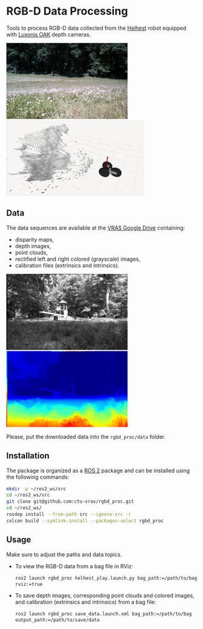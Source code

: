 # RGB-D Data Processing

Tools to process RGB-D data collected from the
[Helhest](https://www.helhest.com/) robot equipped with
[Luxonis OAK](https://shop.luxonis.com/collections/oak-cameras-1) depth cameras.

<img src="./docs/imgs/rgb.png" height="200"/> <img src="./docs/imgs/robot_depth_cloud.png" height="200"/>


## Data

The data sequences are available at the
[VRAS Google Drive](https://drive.google.com/drive/folders/1_5iJRS2hdHm6ds8jug7OvpLtyEm07w4Y?usp=sharing)
containing:
- disparity maps,
- depth images,
- point clouds,
- rectified left and right colored (grayscale) images,
- calibration files (extrinsics and intrinsics).

<img src="./docs/imgs/left_rect.png" height="200"/> <img src="./docs/imgs/defom_disp.png" height="200"/>

Please, put the downloaded data into the `rgbd_proc/data` folder.

## Installation

The package is organized as a
[ROS 2](https://docs.ros.org/) package and can be installed using the following commands:

```bash
mkdir -p ~/ros2_ws/src
cd ~/ros2_ws/src
git clone git@github.com:ctu-vras/rgbd_proc.git
cd ~/ros2_ws/
rosdep install --from-path src --ignore-src -r
colcon build --symlink-install --packages-select rgbd_proc
```


## Usage

Make sure to adjust the paths and data topics.

- To view the RGB-D data from a bag file in RViz:
    ```commandline
    ros2 launch rgbd_proc helhest_play.launch.py bag_path:=/path/to/bag rviz:=true
    ```

- To save depth images, corresponding point clouds and colored images, and calibration (extrinsics and intrinsics) from a bag file:
    ```commandline
    ros2 launch rgbd_proc save_data.launch.xml bag_path:=/path/to/bag output_path:=/path/to/save/data
    ```
